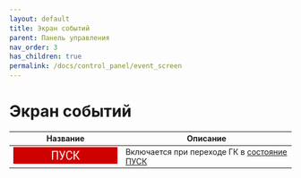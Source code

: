 ```yaml
---
layout: default
title: Экран событий
parent: Панель управления
nav_order: 3
has_children: true
permalink: /docs/control_panel/event_screen
---
```


# Экран событий

<table> 
  <thead> 
    <tr> 
      <th style="text-align: center">Название</th>
      <th style="text-align: center">Описание</th>
    </tr>
  </thead> 
  <tbody>
    <tr>
      <td style="text-align: center"><img src="../../assets/icons/screen_indicator/si_pusk.png" width="210" height="30"></td>
      <td style="text-align: left">Включается при переходе ГК в <a href="/gk_manual/docs/intelligence/conditions#состояние_пуск">состояние ПУСК</a></td>
    </tr>
  </tbody>
</table>

